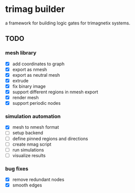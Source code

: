 # trimag builder

a framework for building logic gates for trimagnetix systems.

## TODO

### mesh library

- [x] add coordinates to graph
- [x] export as nmesh
- [x] export as neutral mesh
- [x] extrude
- [x] fix binary image
- [x] support different regions in nmesh export
- [x] render mesh
- [x] support periodic nodes

### simulation automation

- [x] mesh to nmesh format
- [ ] setup backend
- [ ] define pinned regions and directions
- [ ] create nmag script
- [ ] run simulations
- [ ] visualize results

### bug fixes

- [x] remove redundant nodes
- [x] smooth edges
